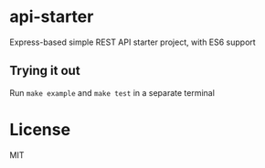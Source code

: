 # api-starter

Express-based simple REST API starter project, with ES6 support

## Trying it out

Run `make example` and `make test` in a separate terminal

# License

MIT